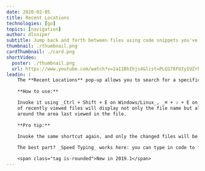 ```yaml
---
date: 2020-02-05
title: Recent Locations
technologies: [go]
topics: [navigation]
author: dlsniper
subtitle: Jump back and forth between files using code snippets you've recently seen
thumbnail: ./thumbnail.png
cardThumbnail: ./card.png
shortVideo:
  poster: ./thumbnail.png
  url: https://www.youtube.com/watch?v=2aI1BhIhjs4&list=PLQ176FUIyIUZrbrlz4AY1V8VzBJKZyVlW&index=92
leadin: |
    The **Recent Locations** pop-up allows you to search for a specific change or recently viewed piece of code.
    
    **How to use:**

    Invoke it using _Ctrl + Shift + E on Windows/Linux_, _⌘ + ⇧ + E on macOS_, and the list
    of recently viewed files will display not only the file name but also the code snippets
    around the area last viewed in the file.
    
    **Pro tip:**
    
    Invoke the same shortcut again, and only the changed files will be visible.

    The best part? _Speed Typing_ works here: you can type in code to filter the results further.

    <span class="tag is-rounded">New in 2019.1</span>
---
```

